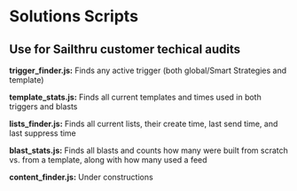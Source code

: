 <h1>Solutions Scripts</h1>
<h2>Use for Sailthru customer techical audits</h2>
<p><b>trigger_finder.js:</b> Finds any active trigger (both global/Smart Strategies and template)</p>
<p><b>template_stats.js:</b> Finds all current templates and times used in both triggers and blasts</p>
<p><b>lists_finder.js:</b> Finds all current lists, their create time, last send time, and last suppress time</p>
<p><b>blast_stats.js:</b> Finds all blasts and counts how many were built from scratch vs. from a template, along with how many used a feed</p>
<p><b>content_finder.js:</b> Under constructions</p>